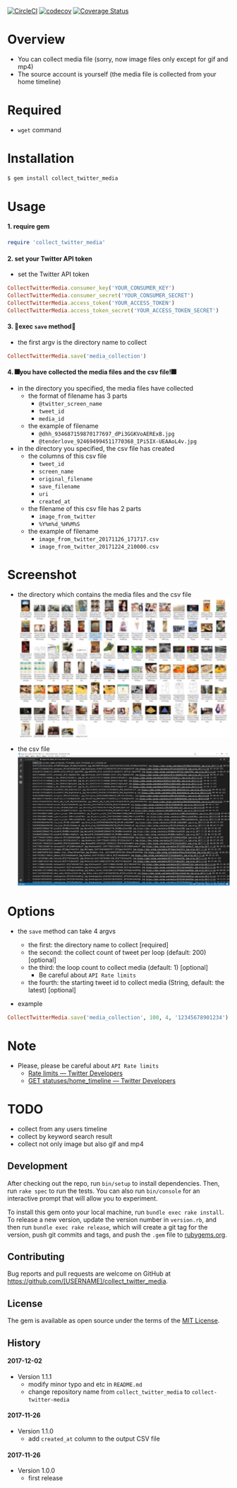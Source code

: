[![CircleCI](https://circleci.com/gh/corselia/collect_twitter_media/tree/master.svg?style=svg)](https://circleci.com/gh/corselia/collect_twitter_media/tree/master) [![codecov](https://codecov.io/gh/corselia/collect_twitter_media/branch/master/graph/badge.svg)](https://codecov.io/gh/corselia/collect_twitter_media) [![Coverage Status](https://coveralls.io/repos/github/corselia/collect_twitter_media/badge.svg)](https://coveralls.io/github/corselia/collect_twitter_media)

# Overview
- You can collect media file (sorry, now image files only except for gif and mp4)
- The source account is yourself (the media file is collected from your home timeline)

# Required
- `wget` command

# Installation
```ruby
$ gem install collect_twitter_media
```

# Usage

#### 1. require gem
```ruby
require 'collect_twitter_media'
```

#### 2. set your Twitter API token
- set the Twitter API token

```ruby
CollectTwitterMedia.consumer_key('YOUR_CONSUMER_KEY')
CollectTwitterMedia.consumer_secret('YOUR_CONSUMER_SECRET')
CollectTwitterMedia.access_token('YOUR_ACCESS_TOKEN')
CollectTwitterMedia.access_token_secret('YOUR_ACCESS_TOKEN_SECRET')
```

#### 3. 🎉exec `save` method🎉
- the first argv is the directory name to collect

```ruby
CollectTwitterMedia.save('media_collection')
```

#### 4. 🎆you have collected the media files and the csv file!🎆
- in the directory you specified, the media files have collected
    - the format of filename has 3 parts
        - `@twitter_screen_name`
        - `tweet_id`
        - `media_id`
    - the example of filename
        - `@dhh_934687159870177697_dPi3GGKVoAERExB.jpg`
        - `@tenderlove_924694994511770368_IPi5IX-UEAAoL4v.jpg`
- in the directory you specified, the csv file has created
    - the columns of this csv file
        - `tweet_id`
        - `screen_name`
        - `original_filename`
        - `save_filename`
        - `uri`
        - `created_at`
    - the filename of this csv file has 2 parts
        - `image_from_twitter`
        - `%Y%m%d_%H%M%S`
    - the example of filename
        - `image_from_twitter_20171126_171717.csv`
        - `image_from_twitter_20171224_210000.csv`

# Screenshot
- the directory which contains the media files and the csv file
![the_result_directory](the_result_directory.jpg "the_result_directory")

- the csv file
![the_csv_file](the_csv_file.png "the_csv_file")

# Options
- the `save` method can take 4 argvs
    - the first:  the directory name to collect [required]
    - the second: the collect count of tweet per loop (default: 200) [optional]
    - the third:  the loop count to collect media (default: 1) [optional]
        - Be careful about `API Rate limits`
    - the fourth: the starting tweet id to collect media (String, default: the latest) [optional]

- example

```ruby
CollectTwitterMedia.save('media_collection', 100, 4, '12345678901234')
```

# Note
- Please, please be careful about `API Rate limits`
    - [Rate limits — Twitter Developers](https://developer.twitter.com/en/docs/basics/rate-limits)
    - [GET statuses/home\_timeline — Twitter Developers](https://developer.twitter.com/en/docs/tweets/timelines/api-reference/get-statuses-home_timeline)

# TODO
- collect from any users timeline
- collect by keyword search result
- collect not only image but also gif and mp4

## Development
After checking out the repo, run `bin/setup` to install dependencies. Then, run `rake spec` to run the tests. You can also run `bin/console` for an interactive prompt that will allow you to experiment.

To install this gem onto your local machine, run `bundle exec rake install`. To release a new version, update the version number in `version.rb`, and then run `bundle exec rake release`, which will create a git tag for the version, push git commits and tags, and push the `.gem` file to [rubygems.org](https://rubygems.org).

## Contributing
Bug reports and pull requests are welcome on GitHub at https://github.com/[USERNAME]/collect_twitter_media.

## License
The gem is available as open source under the terms of the [MIT License](https://opensource.org/licenses/MIT).

## History

#### 2017-12-02
- Version 1.1.1
    - modify minor typo and etc in `README.md`
    - change repository name from `collect_twitter_media` to `collect-twitter-media`

#### 2017-11-26
- Version 1.1.0
    - add `created_at` column to the output CSV file

#### 2017-11-26
- Version 1.0.0
    - first release
